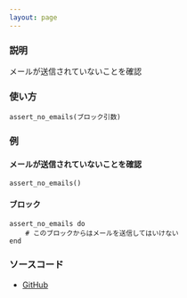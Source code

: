 ```yaml
---
layout: page
---
```


### 説明

メールが送信されていないことを確認

### 使い方

    assert_no_emails(ブロック引数)

### 例

#### メールが送信されていないことを確認

    assert_no_emails()

#### ブロック

    assert_no_emails do
        # このブロックからはメールを送信してはいけない
    end

### ソースコード

- [GitHub](https://github.com/rails/rails/blob/984c3ef2775781d47efa9f541ce570daa2434a80/actionmailer/lib/action_mailer/test_helper.rb#L64)
